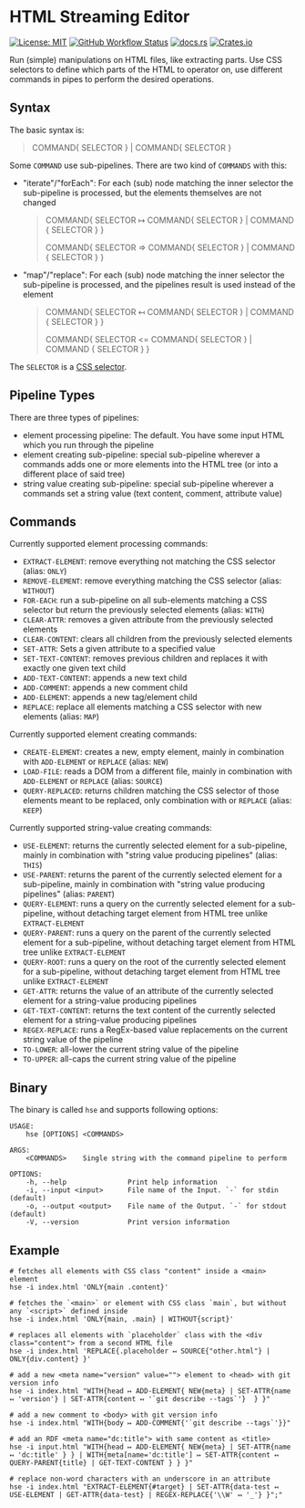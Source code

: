 HTML Streaming Editor
=======================

[![License: MIT](https://img.shields.io/github/license/kelko/html-streaming-editor)](https://github.com/kelko/html-streaming-editor/blob/main/LICENSE)
[![GitHub Workflow Status](https://img.shields.io/github/workflow/status/kelko/html-streaming-editor/Rust)](https://github.com/kelko/html-streaming-editor/actions/workflows/main.yml)
[![docs.rs](https://img.shields.io/docsrs/html-streaming-editor?style=flat-square])](https://docs.rs/html-streaming-editor/)
[![Crates.io](https://img.shields.io/crates/v/html-streaming-editor)](https://crates.io/crates/html-streaming-editor)


Run (simple) manipulations on HTML files, like extracting parts.
Use CSS selectors to define which parts of the HTML to operator on,
use different commands in pipes to perform the desired operations.

Syntax
----------

The basic syntax is:
> COMMAND{ SELECTOR } | COMMAND{ SELECTOR }

Some `COMMAND` use sub-pipelines. There are two kind of `COMMANDS` with this:
- "iterate"/"forEach": For each (sub) node matching the inner selector the sub-pipeline is processed, but the elements themselves are not changed

  > COMMAND{ SELECTOR ↦ COMMAND{ SELECTOR } | COMMAND { SELECTOR } }
  > 
  > COMMAND{ SELECTOR => COMMAND{ SELECTOR } | COMMAND { SELECTOR } }

- "map"/"replace": For each (sub) node matching the inner selector the sub-pipeline is processed, and the pipelines result is used instead of the element

  > COMMAND{ SELECTOR ↤ COMMAND{ SELECTOR } | COMMAND { SELECTOR } }
  > 
  > COMMAND{ SELECTOR <= COMMAND{ SELECTOR } | COMMAND { SELECTOR } }
 
The `SELECTOR` is a [CSS selector](https://developer.mozilla.org/en-US/docs/Web/CSS/CSS_Selectors).

Pipeline Types
-----------------

There are three types of pipelines:

- element processing pipeline: The default. You have some input HTML which you run through the pipeline
- element creating sub-pipeline: special sub-pipeline wherever a commands adds one or more elements into the HTML tree (or into a different place of said tree)
- string value creating sub-pipeline: special sub-pipeline wherever a commands set a string value (text content, comment, attribute value)


Commands
-------------

Currently supported element processing commands:

- `EXTRACT-ELEMENT`: remove everything not matching the CSS selector (alias: `ONLY`)
- `REMOVE-ELEMENT`: remove everything matching the CSS selector (alias: `WITHOUT`)
- `FOR-EACH`: run a sub-pipeline on all sub-elements matching a CSS selector but return the previously selected elements (alias: `WITH`)
- `CLEAR-ATTR`: removes a given attribute from the previously selected elements  
- `CLEAR-CONTENT`: clears all children from the previously selected elements
- `SET-ATTR`: Sets a given attribute to a specified value
- `SET-TEXT-CONTENT`: removes previous children and replaces it with exactly one given text child
- `ADD-TEXT-CONTENT`: appends a new text child
- `ADD-COMMENT`: appends a new comment child
- `ADD-ELEMENT`: appends a new tag/element child
- `REPLACE`: replace all elements matching a CSS selector with new elements (alias: `MAP`)

Currently supported element creating commands:

- `CREATE-ELEMENT`: creates a new, empty element, mainly in combination with `ADD-ELEMENT` or `REPLACE` (alias: `NEW`)
- `LOAD-FILE`: reads a DOM from a different file, mainly in combination with `ADD-ELEMENT` or `REPLACE` (alias: `SOURCE`)
- `QUERY-REPLACED`: returns children matching the CSS selector of those elements meant to be replaced, only combination with or `REPLACE` (alias: `KEEP`)

Currently supported string-value creating commands:

- `USE-ELEMENT`: returns the currently selected element for a sub-pipeline, mainly in combination with "string value producing pipelines" (alias: `THIS`)
- `USE-PARENT`: returns the parent of the currently selected element for a sub-pipeline, mainly in combination with "string value producing pipelines" (alias: `PARENT`)
- `QUERY-ELEMENT`: runs a query on the currently selected element for a sub-pipeline, without detaching target element from HTML tree unlike `EXTRACT-ELEMENT`
- `QUERY-PARENT`: runs a query on the parent of the currently selected element for a sub-pipeline, without detaching target element from HTML tree unlike `EXTRACT-ELEMENT`
- `QUERY-ROOT`: runs a query on the root of the currently selected element for a sub-pipeline, without detaching target element from HTML tree unlike `EXTRACT-ELEMENT`
- `GET-ATTR`: returns the value of an attribute of the currently selected element for a string-value producing pipelines
- `GET-TEXT-CONTENT`: returns the text content of the currently selected element for a string-value producing pipelines
- `REGEX-REPLACE`: runs a RegEx-based value replacements on the current string value of the pipeline
- `TO-LOWER`: all-lower the current string value of the pipeline
- `TO-UPPER`: all-caps the current string value of the pipeline


Binary
-------

The binary is called `hse` and supports following options:

```
USAGE:
    hse [OPTIONS] <COMMANDS>

ARGS:
    <COMMANDS>    Single string with the command pipeline to perform

OPTIONS:
    -h, --help               Print help information
    -i, --input <input>      File name of the Input. `-` for stdin (default)
    -o, --output <output>    File name of the Output. `-` for stdout (default)
    -V, --version            Print version information
```

Example
--------

```shell
# fetches all elements with CSS class "content" inside a <main> element
hse -i index.html 'ONLY{main .content}'

# fetches the `<main>` or element with CSS class `main`, but without any `<script>` defined inside
hse -i index.html 'ONLY{main, .main} | WITHOUT{script}'

# replaces all elements with `placeholder` class with the <div class="content"> from a second HTML file 
hse -i index.html 'REPLACE{.placeholder ↤ SOURCE{"other.html"} | ONLY{div.content} }'

# add a new <meta name="version" value=""> element to <head> with git version info 
hse -i index.html "WITH{head ↦ ADD-ELEMENT{ NEW{meta} | SET-ATTR{name ↤ 'version'} | SET-ATTR{content ↤ '`git describe --tags`'}  } }"

# add a new comment to <body> with git version info
hse -i index.html "WITH{body ↦ ADD-COMMENT{'`git describe --tags`'}}"

# add an RDF <meta name="dc:title"> with same content as <title>
hse -i input.html "WITH{head ↦ ADD-ELEMENT{ NEW{meta} | SET-ATTR{name ↤ 'dc:title' } } | WITH{meta[name='dc:title'] ↦ SET-ATTR{content ↤ QUERY-PARENT{title} | GET-TEXT-CONTENT } } }"

# replace non-word characters with an underscore in an attribute
hse -i index.html "EXTRACT-ELEMENT{#target} | SET-ATTR{data-test ↤ USE-ELEMENT | GET-ATTR{data-test} | REGEX-REPLACE{'\\W' ↤ '_'} }";"
```
